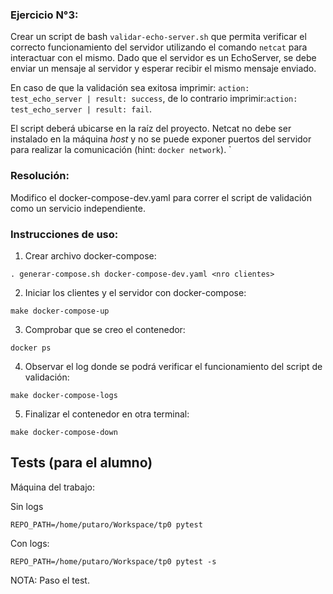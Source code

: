 ### Ejercicio N°3:

Crear un script de bash `validar-echo-server.sh` que permita verificar el correcto funcionamiento del servidor utilizando el comando `netcat` para interactuar con el mismo. Dado que el servidor es un EchoServer, se debe enviar un mensaje al servidor y esperar recibir el mismo mensaje enviado.

En caso de que la validación sea exitosa imprimir: `action: test_echo_server | result: success`, de lo contrario imprimir:`action: test_echo_server | result: fail`.

El script deberá ubicarse en la raíz del proyecto. Netcat no debe ser instalado en la máquina _host_ y no se puede exponer puertos del servidor para realizar la comunicación (hint: `docker network`). `

### Resolución:

Modifico el docker-compose-dev.yaml para correr el script de validación como un servicio independiente.

### Instrucciones de uso:

1) Crear archivo docker-compose:
```
. generar-compose.sh docker-compose-dev.yaml <nro clientes>
```
2)  Iniciar los clientes y el servidor con docker-compose:
```
make docker-compose-up
```
3) Comprobar que se creo el contenedor:
```
docker ps
```
4) Observar el log donde se podrá verificar el funcionamiento del script de validación:
```
make docker-compose-logs
```
5) Finalizar el contenedor en otra terminal:
```
make docker-compose-down
```
## Tests (para el alumno)

Máquina del trabajo:

Sin logs
```
REPO_PATH=/home/putaro/Workspace/tp0 pytest
```
Con logs:
```
REPO_PATH=/home/putaro/Workspace/tp0 pytest -s
```
NOTA: Paso el test.